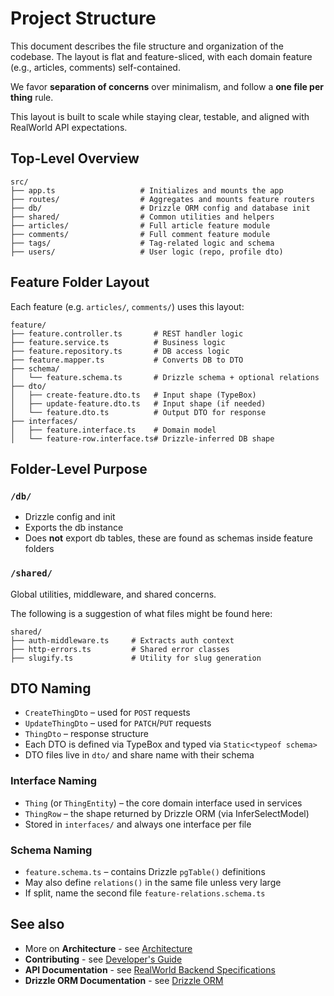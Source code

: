 # Project Structure

This document describes the file structure and organization of the codebase. The layout is flat and feature-sliced, with each domain feature (e.g., articles, comments) self-contained.

We favor **separation of concerns** over minimalism, and follow a **one file per thing** rule.

This layout is built to scale while staying clear, testable, and aligned with RealWorld API expectations.

## Top-Level Overview

```
src/
├── app.ts                   # Initializes and mounts the app
├── routes/                  # Aggregates and mounts feature routers
├── db/                      # Drizzle ORM config and database init
├── shared/                  # Common utilities and helpers
├── articles/                # Full article feature module
├── comments/                # Full comment feature module
├── tags/                    # Tag-related logic and schema
├── users/                   # User logic (repo, profile dto)
```

## Feature Folder Layout

Each feature (e.g. `articles/`, `comments/`) uses this layout:

```
feature/
├── feature.controller.ts       # REST handler logic
├── feature.service.ts          # Business logic
├── feature.repository.ts       # DB access logic
├── feature.mapper.ts           # Converts DB to DTO
├── schema/
│   └── feature.schema.ts       # Drizzle schema + optional relations
├── dto/
│   ├── create-feature.dto.ts   # Input shape (TypeBox)
│   ├── update-feature.dto.ts   # Input shape (if needed)
│   └── feature.dto.ts          # Output DTO for response
├── interfaces/
│   ├── feature.interface.ts    # Domain model
│   └── feature-row.interface.ts# Drizzle-inferred DB shape
```

## Folder-Level Purpose

### `/db/`

* Drizzle config and init
* Exports the db instance
* Does **not** export db tables, these are found as schemas inside feature folders

### `/shared/`

Global utilities, middleware, and shared concerns.

The following is a suggestion of what files might be found here:

```
shared/
├── auth-middleware.ts     # Extracts auth context
├── http-errors.ts         # Shared error classes
├── slugify.ts             # Utility for slug generation
```

## DTO Naming

* `CreateThingDto` – used for `POST` requests
* `UpdateThingDto` – used for `PATCH`/`PUT` requests
* `ThingDto` – response structure
* Each DTO is defined via TypeBox and typed via `Static<typeof schema>`
* DTO files live in `dto/` and share name with their schema

### Interface Naming

* `Thing` (or `ThingEntity`) – the core domain interface used in services
* `ThingRow` – the shape returned by Drizzle ORM (via InferSelectModel)
* Stored in `interfaces/` and always one interface per file

### Schema Naming

* `feature.schema.ts` – contains Drizzle `pgTable()` definitions
* May also define `relations()` in the same file unless very large
* If split, name the second file `feature-relations.schema.ts`

## See also

- More on **Architecture** - see [Architecture](ARCHITECTURE.md)
- **Contributing** - see [Developer's Guide](CONTRIBUTING.md)
- **API Documentation** - see [RealWorld Backend Specifications](https://realworld-docs.netlify.app/specifications/backend/introduction/)
- **Drizzle ORM Documentation** - see [Drizzle ORM](https://orm.drizzle.team/)

